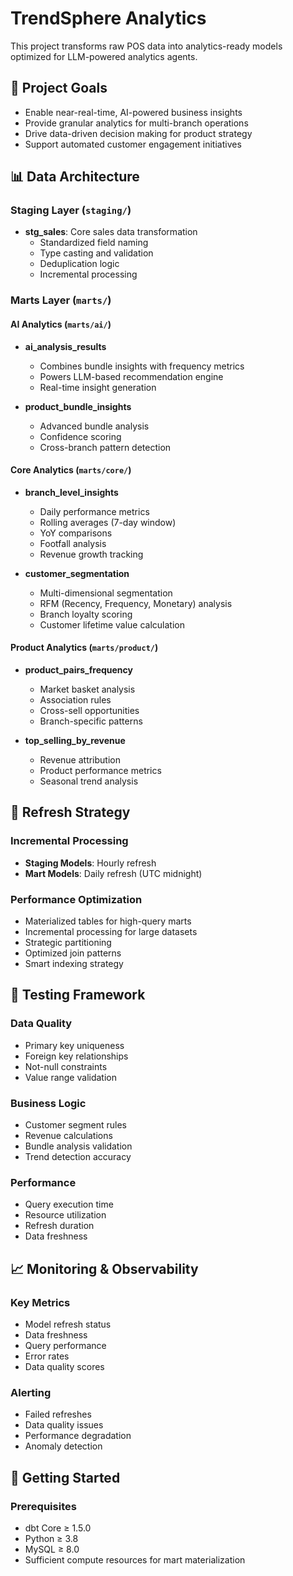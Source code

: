 # TrendSphere Analytics 

This project transforms raw POS data into analytics-ready models optimized for LLM-powered analytics agents.

## 🎯 Project Goals
- Enable near-real-time, AI-powered business insights
- Provide granular analytics for multi-branch operations
- Drive data-driven decision making for product strategy
- Support automated customer engagement initiatives

## 📊 Data Architecture

### Staging Layer (`staging/`)
- **stg_sales**: Core sales data transformation
  - Standardized field naming
  - Type casting and validation
  - Deduplication logic
  - Incremental processing

### Marts Layer (`marts/`)

#### AI Analytics (`marts/ai/`)
- **ai_analysis_results**
  - Combines bundle insights with frequency metrics
  - Powers LLM-based recommendation engine
  - Real-time insight generation

- **product_bundle_insights**
  - Advanced bundle analysis
  - Confidence scoring
  - Cross-branch pattern detection

#### Core Analytics (`marts/core/`)
- **branch_level_insights**
  - Daily performance metrics
  - Rolling averages (7-day window)
  - YoY comparisons
  - Footfall analysis
  - Revenue growth tracking

- **customer_segmentation**
  - Multi-dimensional segmentation
  - RFM (Recency, Frequency, Monetary) analysis
  - Branch loyalty scoring
  - Customer lifetime value calculation

#### Product Analytics (`marts/product/`)
- **product_pairs_frequency**
  - Market basket analysis
  - Association rules
  - Cross-sell opportunities
  - Branch-specific patterns

- **top_selling_by_revenue**
  - Revenue attribution
  - Product performance metrics
  - Seasonal trend analysis

## 🔄 Refresh Strategy

### Incremental Processing
- **Staging Models**: Hourly refresh
- **Mart Models**: Daily refresh (UTC midnight)

### Performance Optimization
- Materialized tables for high-query marts
- Incremental processing for large datasets
- Strategic partitioning
- Optimized join patterns
- Smart indexing strategy

## 🧪 Testing Framework

### Data Quality
- Primary key uniqueness
- Foreign key relationships
- Not-null constraints
- Value range validation

### Business Logic
- Customer segment rules
- Revenue calculations
- Bundle analysis validation
- Trend detection accuracy

### Performance
- Query execution time
- Resource utilization
- Refresh duration
- Data freshness

## 📈 Monitoring & Observability

### Key Metrics
- Model refresh status
- Data freshness
- Query performance
- Error rates
- Data quality scores

### Alerting
- Failed refreshes
- Data quality issues
- Performance degradation
- Anomaly detection

## 🚀 Getting Started

### Prerequisites
- dbt Core ≥ 1.5.0
- Python ≥ 3.8
- MySQL ≥ 8.0
- Sufficient compute resources for mart materialization

